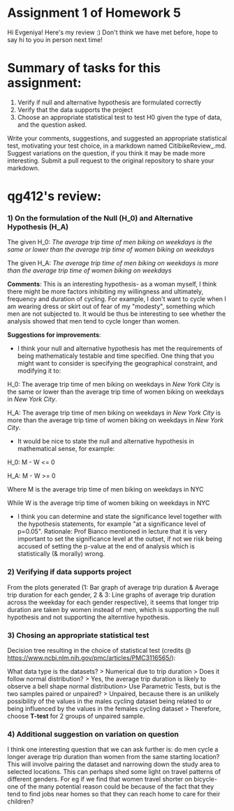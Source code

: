 # Assignment 1 of Homework 5

Hi Evgeniya! Here's my review :) Don't think we have met before, hope to say hi to you in person next time! 

# Summary of tasks for this assignment: 

1) Verify if null and alternative hypothesis are formulated correctly
2) Verify that the data supports the project
3) Choose an appropriate statistical test to test H0 given the type of data, and the question asked.

Write your comments, suggestions, and suggested an appropriate statistical test, motivating your test choice, in a markdown named CitibikeReview_<netID>.md. Suggest variations on the question, if you think it may be made more interesting.
Submit a pull request to the original repository to share your markdown.

# qg412's review:
### 1) On the formulation of the Null (H_0) and Alternative Hypothesis (H_A)

The given H_0: _The average trip time of men biking on weekdays is the same or lower than the average trip time of women biking on weekdays_

The given H_A: _The average trip time of men biking on weekdays is more than the average trip time of women biking on weekdays_

**Comments**: This is an interesting hypothesis- as a woman myself, I think there might be more factors inhibiting my willingness and ultimately, frequency and duration of cycling. For example, I don't want to cycle when I am wearing dress or skirt out of fear of my "modesty", something which men are not subjected to. It would be thus be interesting to see whether the analysis showed that men tend to cycle longer than women. 

**Suggestions for improvements**:   

- I think your null and alternative hypothesis has met the requirements of being mathematicaly testable and time specified. One thing that you might want to consider is specifying the geographical constraint, and modifying it to:

H_0: The average trip time of men biking on weekdays in _New York City_ is the same or lower than the average trip time of women biking on weekdays in _New York City_. 

H_A: The average trip time of men biking on weekdays in _New York City_ is more than the average trip time of women biking on weekdays in _New York City_.

- It would be nice to state the null and alternative hypothesis in mathematical sense, for example:

H_0: M - W <= 0

H_A: M - W >= 0

Where M is the average trip time of men biking on weekdays in NYC

While W is the average trip time of women biking on weekdays in NYC

- I think you can determine and state the significance level together with the hypothesis statements, for example "at a significance level of p=0.05". Rationale: Prof Bianco mentioned in lecture that it is very important to set the significance level at the outset, if not we risk being accused of setting the p-value at the end of analysis which is statistically (& morally) wrong. 

### 2) Verifying if data supports project

From the plots generated (1: Bar graph of average trip duration & Average trip duration for each gender, 2 & 3: Line graphs of average trip duration across the weekday for each gender respective), it seems that longer trip duration are taken by women instead of men, which is supporting the null hypothesis and not supporting the alterntive hypothesis. 

### 3) Chosing an appropriate statistical test

Decision tree resulting in the choice of statistical test (credits @ https://www.ncbi.nlm.nih.gov/pmc/articles/PMC3116565/): 

What data type is the datasets? > Numerical due to trip duration > Does it follow normal distribution? > Yes, the average trip duration is likely to observe a bell shape normal distribution> Use Parametric Tests, but is the two samples paired or unpaired? > Unpaired, because there is an unlikely possibility of the values in the males cycling dataset being related to or being influenced by the values in the females cycling dataset > Therefore, choose **T-test** for 2 groups of unpaired sample. 

### 4) Additional suggestion on variation on question

I think one interesting question that we can ask further is: do men cycle a longer average trip duration than women from the same starting location? This will involve pairing the dataset and narrowing down the study area to selected locations. This can perhaps shed some light on travel patterns of different genders. For eg if we find that women travel shorter on bicycle- one of the many potential reason could be because of the fact that they tend to find jobs near homes so that they can reach home to care for their children? 
